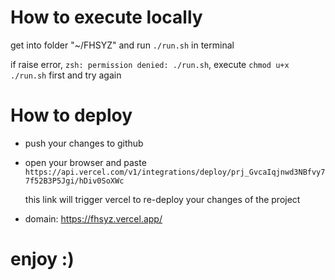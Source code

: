 # How to execute locally

get into folder "~/FHSYZ" and run `./run.sh` in terminal

if raise error, `zsh: permission denied: ./run.sh`, execute `chmod u+x ./run.sh` first and try again

# How to deploy

- push your changes to github
- open your browser and paste `https://api.vercel.com/v1/integrations/deploy/prj_GvcaIqjnwd3NBfvy77f52B3P5Jgi/hDiv0SoXWc`

    this link will trigger vercel to re-deploy your changes of the project

- domain: https://fhsyz.vercel.app/

# enjoy :) 